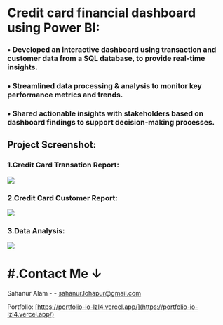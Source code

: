 



# Credit card financial dashboard using Power BI:

### • Developed an interactive dashboard using transaction and customer data from a SQL database, to provide real-time insights.
### • Streamlined data processing & analysis to monitor key performance metrics and trends.
### • Shared actionable insights with stakeholders based on dashboard findings to support decision-making processes.

 ## Project Screenshot:



 ### 1.Credit Card Transation Report:
 
![](https://github.com/sahanur1111/Credit_Card_Financial_Dashboard/blob/main/Credit_Card_Report_transation_02.jpg)

 
 
 ### 2.Credit Card Customer Report:
 ![](https://github.com/sahanur1111/Credit_Card_Financial_Dashboard/blob/main/Credit_Card_Report_customer-0003.jpg)




 ### 3.Data Analysis:
 
![](https://github.com/sahanur1111/Credit_Card_Financial_Dashboard/blob/main/Credit_Card_Report_page-0001.jpg)


# #.Contact Me ↓
Sahanur Alam - [](gmail.com) - sahanur.lohapur@gmail.com

Portfolio: [https://portfolio-io-lzl4.vercel.app/](https://portfolio-io-lzl4.vercel.app/)
